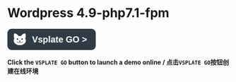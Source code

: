 # Wordpress 4.9-php7.1-fpm

<a href="https://www.vsplate.com/?docker-compose=https://github.com/vsplate/dcenvs/wordpress/4.9-php7.1-fpm"><img alt="VSPLATE GO" src="https://raw.githubusercontent.com/vsplate/images/master/vsgo_btn.png" width="200px"></a>

**Click the `VSPLATE GO` button to launch a demo online / 点击`VSPLATE GO`按钮创建在线环境**